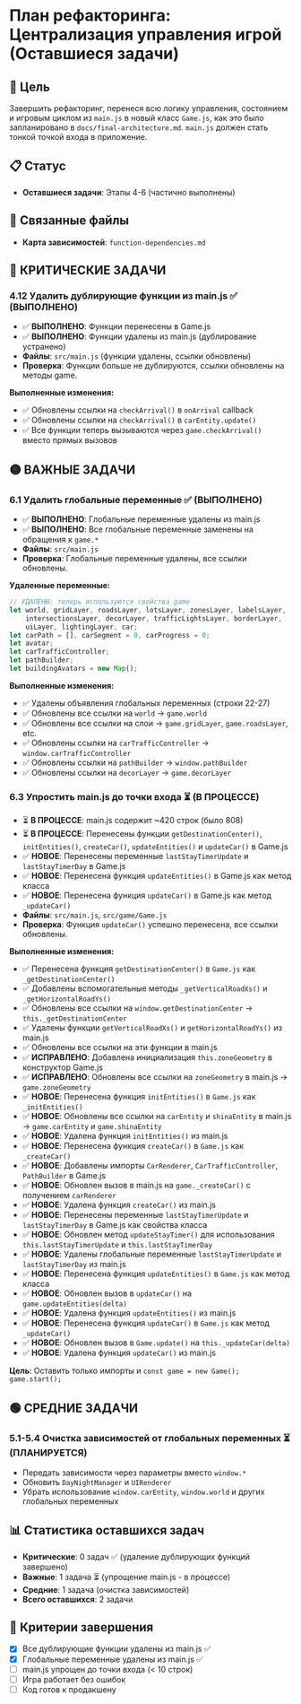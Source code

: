 # План рефакторинга: Централизация управления игрой (Оставшиеся задачи)

## 🎯 Цель
Завершить рефакторинг, перенеся всю логику управления, состоянием и игровым циклом из `main.js` в новый класс `Game.js`, как это было запланировано в `docs/final-architecture.md`. `main.js` должен стать тонкой точкой входа в приложение.

## 📋 Статус
- **Оставшиеся задачи**: Этапы 4-6 (частично выполнены)

## 🔗 Связанные файлы
- **Карта зависимостей**: `function-dependencies.md`

## 🚨 КРИТИЧЕСКИЕ ЗАДАЧИ

### 4.12 Удалить дублирующие функции из main.js ✅ (ВЫПОЛНЕНО)
- ✅ **ВЫПОЛНЕНО**: Функции перенесены в Game.js
- ✅ **ВЫПОЛНЕНО**: Функции удалены из main.js (дублирование устранено)
- **Файлы**: `src/main.js` (функции удалены, ссылки обновлены)
- **Проверка**: Функции больше не дублируются, ссылки обновлены на методы game.

**Выполненные изменения:**
- ✅ Обновлены ссылки на `checkArrival()` в `onArrival` callback
- ✅ Обновлены ссылки на `checkArrival()` в `carEntity.update()`
- ✅ Все функции теперь вызываются через `game.checkArrival()` вместо прямых вызовов

## 🟡 ВАЖНЫЕ ЗАДАЧИ

### 6.1 Удалить глобальные переменные ✅ (ВЫПОЛНЕНО)
- ✅ **ВЫПОЛНЕНО**: Глобальные переменные удалены из main.js
- ✅ **ВЫПОЛНЕНО**: Все глобальные переменные заменены на обращения к `game.*`
- **Файлы**: `src/main.js`
- **Проверка**: Глобальные переменные удалены, все ссылки обновлены.

**Удаленные переменные:**
```javascript
// УДАЛЕНЫ: теперь используются свойства game
let world, gridLayer, roadsLayer, lotsLayer, zonesLayer, labelsLayer, 
    intersectionsLayer, decorLayer, trafficLightsLayer, borderLayer, 
    uiLayer, lightingLayer, car;
let carPath = [], carSegment = 0, carProgress = 0;
let avatar;
let carTrafficController;
let pathBuilder;
let buildingAvatars = new Map();
```

**Выполненные изменения:**
- ✅ Удалены объявления глобальных переменных (строки 22-27)
- ✅ Обновлены все ссылки на `world` → `game.world`
- ✅ Обновлены все ссылки на слои → `game.gridLayer`, `game.roadsLayer`, etc.
- ✅ Обновлены ссылки на `carTrafficController` → `window.carTrafficController`
- ✅ Обновлены ссылки на `pathBuilder` → `window.pathBuilder`
- ✅ Обновлены ссылки на `decorLayer` → `game.decorLayer`

### 6.3 Упростить main.js до точки входа ⏳ (В ПРОЦЕССЕ)
- ⏳ **В ПРОЦЕССЕ**: main.js содержит ~420 строк (было 808)
- ⏳ **В ПРОЦЕССЕ**: Перенесены функции `getDestinationCenter()`, `initEntities()`, `createCar()`, `updateEntities()` и `updateCar()` в Game.js
- ✅ **НОВОЕ**: Перенесены переменные `lastStayTimerUpdate` и `lastStayTimerDay` в Game.js
- ✅ **НОВОЕ**: Перенесена функция `updateEntities()` в Game.js как метод класса
- ✅ **НОВОЕ**: Перенесена функция `updateCar()` в Game.js как метод `_updateCar()`
- **Файлы**: `src/main.js`, `src/game/Game.js`
- **Проверка**: Функция `updateCar()` успешно перенесена, все ссылки обновлены.

**Выполненные изменения:**
- ✅ Перенесена функция `getDestinationCenter()` в `Game.js` как `_getDestinationCenter()`
- ✅ Добавлены вспомогательные методы `_getVerticalRoadXs()` и `_getHorizontalRoadYs()`
- ✅ Обновлены все ссылки на `window.getDestinationCenter` → `this._getDestinationCenter`
- ✅ Удалены функции `getVerticalRoadXs()` и `getHorizontalRoadYs()` из main.js
- ✅ Обновлены все ссылки на эти функции в main.js
- ✅ **ИСПРАВЛЕНО**: Добавлена инициализация `this.zoneGeometry` в конструктор Game.js
- ✅ **ИСПРАВЛЕНО**: Обновлены все ссылки на `zoneGeometry` в main.js → `game.zoneGeometry`
- ✅ **НОВОЕ**: Перенесена функция `initEntities()` в `Game.js` как `_initEntities()`
- ✅ **НОВОЕ**: Обновлены все ссылки на `carEntity` и `shinaEntity` в main.js → `game.carEntity` и `game.shinaEntity`
- ✅ **НОВОЕ**: Удалена функция `initEntities()` из main.js
- ✅ **НОВОЕ**: Перенесена функция `createCar()` в `Game.js` как `_createCar()`
- ✅ **НОВОЕ**: Добавлены импорты `CarRenderer`, `CarTrafficController`, `PathBuilder` в Game.js
- ✅ **НОВОЕ**: Обновлен вызов в main.js на `game._createCar()` с получением `carRenderer`
- ✅ **НОВОЕ**: Удалена функция `createCar()` из main.js
- ✅ **НОВОЕ**: Перенесены переменные `lastStayTimerUpdate` и `lastStayTimerDay` в Game.js как свойства класса
- ✅ **НОВОЕ**: Обновлен метод `updateStayTimer()` для использования `this.lastStayTimerUpdate` и `this.lastStayTimerDay`
- ✅ **НОВОЕ**: Удалены глобальные переменные `lastStayTimerUpdate` и `lastStayTimerDay` из main.js
- ✅ **НОВОЕ**: Перенесена функция `updateEntities()` в `Game.js` как метод класса
- ✅ **НОВОЕ**: Обновлен вызов в `updateCar()` на `game.updateEntities(delta)`
- ✅ **НОВОЕ**: Удалена функция `updateEntities()` из main.js
- ✅ **НОВОЕ**: Перенесена функция `updateCar()` в `Game.js` как метод `_updateCar()`
- ✅ **НОВОЕ**: Обновлен вызов в `Game.update()` на `this._updateCar(delta)`
- ✅ **НОВОЕ**: Удалена функция `updateCar()` из main.js

**Цель**: Оставить только импорты и `const game = new Game(); game.start();`

## 🟢 СРЕДНИЕ ЗАДАЧИ 

### 5.1-5.4 Очистка зависимостей от глобальных переменных ⏳ (ПЛАНИРУЕТСЯ)
- Передать зависимости через параметры вместо `window.*`
- Обновить `DayNightManager` и `UIRenderer`
- Убрать использование `window.carEntity`, `window.world` и других глобальных переменных

## 📊 Статистика оставшихся задач
- **Критические**: 0 задач ✅ (удаление дублирующих функций завершено)
- **Важные**: 1 задача ⏳ (упрощение main.js - в процессе)
- **Средние**: 1 задача (очистка зависимостей)
- **Всего оставшихся**: 2 задачи

## 🎯 Критерии завершения
- [x] Все дублирующие функции удалены из main.js ✅
- [x] Глобальные переменные удалены из main.js ✅
- [ ] main.js упрощен до точки входа (< 10 строк)
- [ ] Игра работает без ошибок
- [ ] Код готов к продакшену
